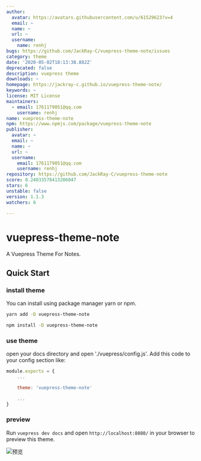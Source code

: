 ```yaml
---
author:
  avatar: https://avatars.githubusercontent.com/u/61529623?v=4
  email: ~
  name: ~
  url: ~
  username:
    name: renhj
bugs: https://github.com/JackRay-C/vuepress-theme-note/issues
category: theme
date: '2020-05-02T18:13:38.882Z'
deprecated: false
description: vuepress theme
downloads: ~
homepage: https://jackray-c.github.io/vuepress-theme-note/
keywords: ~
license: MIT License
maintainers:
  - email: 1761179051@qq.com
    username: renhj
name: vuepress-theme-note
npm: https://www.npmjs.com/package/vuepress-theme-note
publisher:
  avatar: ~
  email: ~
  name: ~
  url: ~
  username:
    email: 1761179051@qq.com
    username: renhj
repository: https://github.com/JackRay-C/vuepress-theme-note
score: 0.24033578413206047
stars: 6
unstable: false
version: 1.1.3
watchers: 6

---
```


# vuepress-theme-note
A Vuepress Theme For Notes.

## Quick Start 

### install theme

You can install using package manager yarn or npm.

```sh
yarn add -D vuepress-theme-note 
```

```sh
npm install -D vuepress-theme-note
```


### use theme


open your docs directory and open './vuepress/config.js'. Add this code to your config section like:

```javascript
module.exports = {
    ...

    theme: 'vuepress-theme-note'

    ...
}
```

### preview

Run `vuepress dev docs` and open `http://localhost:8080/` in your browser to preview this theme.

![预览](https://github.com/JackRay-C/vuepress-theme-note/raw/master/03.png)





